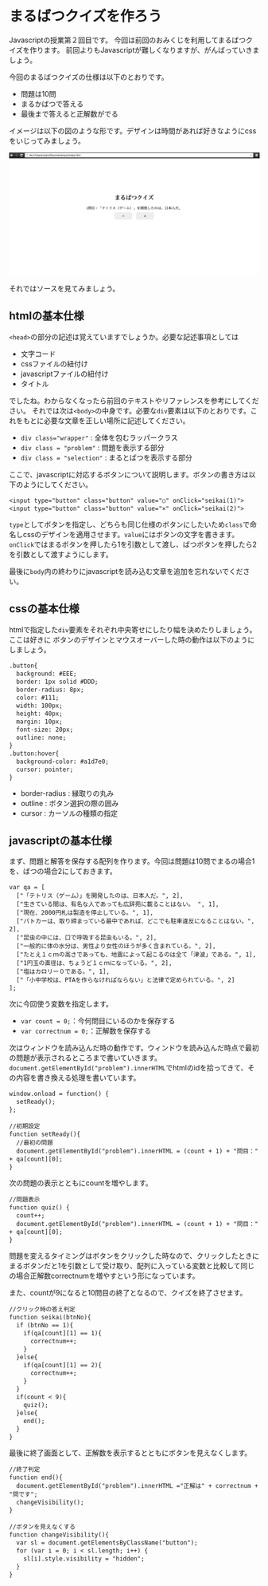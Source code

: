 # まるばつクイズを作ろう

Javascriptの授業第２回目です。
今回は前回のおみくじを利用してまるばつクイズを作ります。
前回よりもJavascriptが難しくなりますが、がんばっていきましょう。

今回のまるばつクイズの仕様は以下のとおりです。

* 問題は10問
* まるかばつで答える
* 最後まで答えると正解数がでる

イメージは以下の図のような形です。デザインは時間があれば好きなようにcssをいじってみましょう。

![Screenshot](images/1.png)


それではソースを見てみましょう。

## htmlの基本仕様
`<head>`の部分の記述は覚えていますでしょうか。必要な記述事項としては

* 文字コード
* cssファイルの紐付け
* javascriptファイルの紐付け
* タイトル

でしたね。わからなくなったら前回のテキストやリファレンスを参考にしてください。
それでは次は`<body>`の中身です。必要な`div`要素は以下のとおりです。これをもとに必要な文章を正しい場所に記述してください。

* `div class="wrapper"` : 全体を包むラッパークラス
* `div class = "problem"` : 問題を表示する部分
* `div class = "selection"` : まるとばつを表示する部分

ここで、javascriptに対応するボタンについて説明します。ボタンの書き方は以下のようにしてください。

```
<input type="button" class="button" value="○" onClick="seikai(1)">
<input type="button" class="button" value="×" onClick="seikai(2)">
```
`type`としてボタンを指定し、どちらも同じ仕様のボタンにしたいため`class`で命名しcssのデザインを適用させます。`value`にはボタンの文字を書きます。`onClick`ではまるボタンを押したら1を引数として渡し、ばつボタンを押したら2を引数として渡すようにします。

最後に`body`内の終わりにjavascriptを読み込む文章を追加を忘れないでください。


## cssの基本仕様

htmlで指定した`div`要素をそれぞれ中央寄せにしたり幅を決めたりしましょう。ここは好きに
ボタンのデザインとマウスオーバーした時の動作は以下のようにしましょう。

```
.button{
  background: #EEE;
  border: 1px solid #DDD;
  border-radius: 8px;
  color: #111;
  width: 100px;
  height: 40px;
  margin: 10px;
  font-size: 20px;
  outline: none;
}
.button:hover{
  background-color: #a1d7e0;
  cursor: pointer;
}

```
* border-radius : 縁取りの丸み
* outline : ボタン選択の際の囲み
* cursor : カーソルの種類の指定

## javascriptの基本仕様
まず、問題と解答を保存する配列を作ります。今回は問題は10問でまるの場合1を、ばつの場合2にしておきます。

```
var qa = [ 
  ["「テトリス（ゲーム）」を開発したのは、日本人だ。", 2],
  ["生きている間は、有名な人であっても広辞苑に載ることはない。 ", 1],
  ["現在、2000円札は製造を停止している。", 1],
  ["パトカーは、取り締まっている最中であれば、どこでも駐車違反になることはない。", 2],
  ["昆虫の中には、口で呼吸する昆虫もいる。", 2],
  ["一般的に体の水分は、男性より女性のほうが多く含まれている。", 2],
  ["たとえ１ｃｍの高さであっても、地震によって起こるのは全て「津波」である。", 1],
  ["1円玉の直径は、ちょうど１ｃｍになっている。", 2],
  ["塩はカロリー０である。", 1],
  ["「小中学校は、PTAを作らなければならない」と法律で定められている。", 2]
];
```
次に今回使う変数を指定します。

* `var count = 0;`：今何問目にいるのかを保存する
* `var correctnum = 0;`：正解数を保存する

次はウィンドウを読み込んだ時の動作です。ウィンドウを読み込んだ時点で最初の問題が表示されるところまで書いていきます。
`document.getElementById("problem").innerHTML`でhtmlのidを拾ってきて、その内容を書き換える処理を書いています。

```
window.onload = function() {
  setReady();
};

//初期設定
function setReady(){
  //最初の問題
  document.getElementById("problem").innerHTML = (count + 1) + "問目：" + qa[count][0];
}
```

次の問題の表示とともにcountを増やします。

```
//問題表示
function quiz() {
  count++;
  document.getElementById("problem").innerHTML = (count + 1) + "問目：" + qa[count][0];
}

```
問題を変えるタイミングはボタンをクリックした時なので、クリックしたときにまるボタンだと1を引数として受け取り、配列に入っている変数と比較して同じの場合正解数correctnumを増やすという形になっています。

また、countが9になると10問目の終了となるので、クイズを終了させます。

```
//クリック時の答え判定
function seikai(btnNo){
  if (btnNo == 1){
    if(qa[count][1] == 1){
      correctnum++;
    } 
  }else{
    if(qa[count][1] == 2){
      correctnum++;
    } 
  }
  if(count < 9){
    quiz();
  }else{
    end();
  }
}

```
最後に終了画面として、正解数を表示するとともにボタンを見えなくします。

```
//終了判定
function end(){
  document.getElementById("problem").innerHTML ="正解は" + correctnum + "問です";   
  changeVisibility();
}

//ボタンを見えなくする
function changeVisibility(){
  var sl = document.getElementsByClassName("button");
  for (var i = 0; i < sl.length; i++) {
    sl[i].style.visibility = "hidden";
  }
}


```




